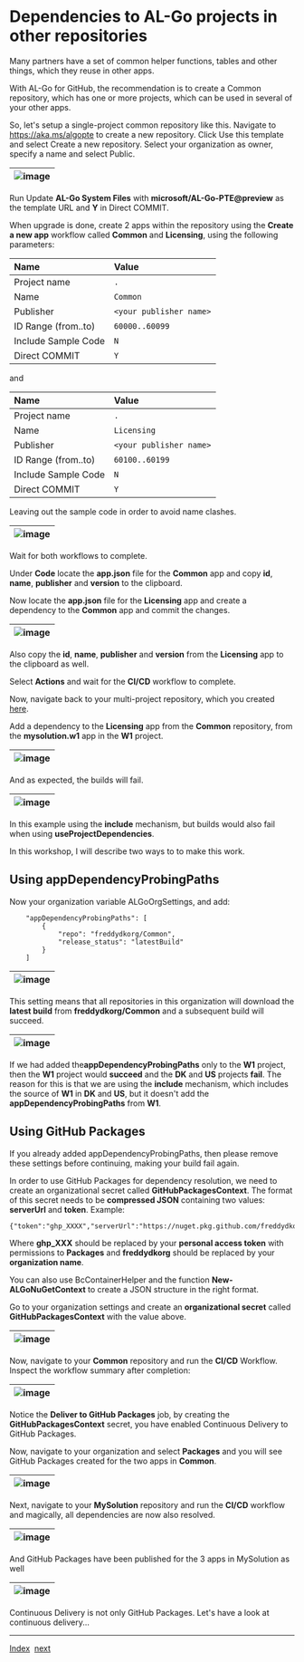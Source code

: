 # Dependencies to AL-Go projects in other repositories
Many partners have a set of common helper functions, tables and other things, which they reuse in other apps.

With AL-Go for GitHub, the recommendation is to create a Common repository, which has one or more projects, which can be used in several of your other apps.

So, let's setup a single-project common repository like this. Navigate to https://aka.ms/algopte to create a new repository. Click Use this template and select Create a new repository. Select your organization as owner, specify a name and select Public.

| ![image](https://user-images.githubusercontent.com/10775043/232203510-095f1f0d-e407-413d-9e17-7a3e3e43b821.png) |
| --------------------------------------------------------------------------------------------------------------- |

Run Update **AL-Go System Files** with **microsoft/AL-Go-PTE@preview** as the template URL and **Y** in Direct COMMIT.

When upgrade is done, create 2 apps within the repository using the **Create a new app** workflow called **Common** and **Licensing**, using the following parameters:

| Name                | Value                   |
| :------------------ | :---------------------- |
| Project name        | `.`                     |
| Name                | `Common`                |
| Publisher           | `<your publisher name>` |
| ID Range (from..to) | `60000..60099`          |
| Include Sample Code | `N`                     |
| Direct COMMIT       | `Y`                     |

and

| Name                | Value                   |
| :------------------ | :---------------------- |
| Project name        | `.`                     |
| Name                | `Licensing`             |
| Publisher           | `<your publisher name>` |
| ID Range (from..to) | `60100..60199`          |
| Include Sample Code | `N`                     |
| Direct COMMIT       | `Y`                     |

Leaving out the sample code in order to avoid name clashes.

| ![image](https://user-images.githubusercontent.com/10775043/232205313-3e3df750-55d3-44ac-bb27-40f84971a9a0.png) |
| --------------------------------------------------------------------------------------------------------------- |

Wait for both workflows to complete.

Under **Code** locate the **app.json** file for the **Common** app and copy **id**, **name**, **publisher** and **version** to the clipboard.

Now locate the **app.json** file for the **Licensing** app and create a dependency to the **Common** app and commit the changes.

| ![image](https://user-images.githubusercontent.com/10775043/232205817-c0c2adef-a61f-4406-8880-5d7db55c7804.png) |
| --------------------------------------------------------------------------------------------------------------- |

Also copy the **id**, **name**, **publisher** and **version** from the **Licensing** app to the clipboard as well.

Select **Actions** and wait for the **CI/CD** workflow to complete.

Now, navigate back to your multi-project repository, which you created [here](Projects.md).

Add a dependency to the **Licensing** app from the **Common** repository, from the **mysolution.w1** app in the **W1** project.

| ![image](https://user-images.githubusercontent.com/10775043/232206403-bd93b016-3fe5-44fa-8aae-057323735034.png) |
| --------------------------------------------------------------------------------------------------------------- |

And as expected, the builds will fail.

| ![image](https://user-images.githubusercontent.com/10775043/232211698-943bdad0-18e8-4163-94b7-3e77a4bad486.png) |
| --------------------------------------------------------------------------------------------------------------- |

In this example using the **include** mechanism, but builds would also fail when using **useProjectDependencies**.

In this workshop, I will describe two ways to to make this work.

## Using appDependencyProbingPaths

Now your organization variable ALGoOrgSettings, and add:

```
    "appDependencyProbingPaths": [
        {
            "repo": "freddydkorg/Common",
            "release_status": "latestBuild"
        }
    ]
```

| ![image](https://user-images.githubusercontent.com/10775043/232247041-b9e20016-b734-4a39-9f87-e28a7af9d354.png) |
| --------------------------------------------------------------------------------------------------------------- |

This setting means that all repositories in this organization will download the **latest build** from **freddydkorg/Common** and a subsequent build will succeed.

| ![image](https://user-images.githubusercontent.com/10775043/232249808-bed9cb0c-e73d-422e-a629-1373dc128c13.png) |
| --------------------------------------------------------------------------------------------------------------- |

If we had added the**appDependencyProbingPaths** only to the **W1** project, then the **W1** project would **succeed** and the **DK** and **US** projects **fail**. The reason for this is that we are using the **include** mechanism, which includes the source of **W1** in **DK** and **US**, but it doesn't add the **appDependencyProbingPaths** from **W1**.

## Using GitHub Packages

If you already added appDependencyProbingPaths, then please remove these settings before continuing, making your build fail again.

In order to use GitHub Packages for dependency resolution, we need to create an organizational secret called **GitHubPackagesContext**. The format of this secret needs to be **compressed JSON** containing two values: **serverUrl** and **token**. Example:
```
{"token":"ghp_XXXX","serverUrl":"https://nuget.pkg.github.com/freddydkorg/index.json"}
```

Where **ghp_XXX** should be replaced by your **personal access token** with permissions to **Packages** and **freddydkorg** should be replaced by your **organization name**.

You can also use BcContainerHelper and the function **New-ALGoNuGetContext** to create a JSON structure in the right format.

Go to your organization settings and create an **organizational secret** called **GitHubPackagesContext** with the value above.

| ![image](https://user-images.githubusercontent.com/10775043/232253023-7131dba1-1be1-4cac-8786-27715899200b.png) |
| --------------------------------------------------------------------------------------------------------------- |

Now, navigate to your **Common** repository and run the **CI/CD** Workflow. Inspect the workflow summary after completion:

| ![image](https://user-images.githubusercontent.com/10775043/232253742-7728e4a2-587e-40fa-a547-4c95ba4e9951.png) |
| --------------------------------------------------------------------------------------------------------------- |

Notice the **Deliver to GitHub Packages** job, by creating the **GitHubPackagesContext** secret, you have enabled Continuous Delivery to GitHub Packages.

Now, navigate to your organization and select **Packages** and you will see GitHub Packages created for the two apps in **Common**.

| ![image](https://user-images.githubusercontent.com/10775043/232253790-7aee6c91-a858-4dd9-b85c-5f22a67394b5.png) |
| --------------------------------------------------------------------------------------------------------------- |

Next, navigate to your **MySolution** repository and run the **CI/CD** workflow and magically, all dependencies are now also resolved.

| ![image](https://user-images.githubusercontent.com/10775043/232286871-845f02ea-a59a-46e8-b720-5ff1d6927ffe.png) |
| --------------------------------------------------------------------------------------------------------------- |

And GitHub Packages have been published for the 3 apps in MySolution as well

| ![image](https://user-images.githubusercontent.com/10775043/232286814-4d4572f3-fa14-460e-84ba-f18fa071860f.png) |
| --------------------------------------------------------------------------------------------------------------- |

Continuous Delivery is not only GitHub Packages. Let's have a look at continuous delivery...

---
[Index](Index.md)&nbsp;&nbsp;[next](ContinuousDelivery.md)

